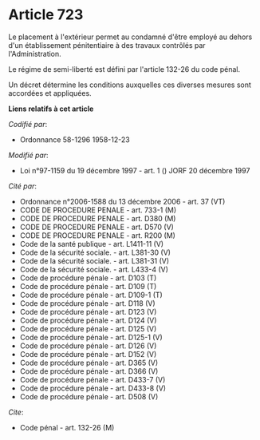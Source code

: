 # Article 723

Le placement à l'extérieur permet au condamné d'être employé au dehors d'un établissement pénitentiaire à des travaux
contrôlés par l'Administration.

Le régime de semi-liberté est défini par l'article 132-26 du code pénal.

Un décret détermine les conditions auxquelles ces diverses mesures sont accordées et appliquées.

**Liens relatifs à cet article**

_Codifié par_:

  - Ordonnance 58-1296 1958-12-23

_Modifié par_:

  - Loi n°97-1159 du 19 décembre 1997 - art. 1 () JORF 20 décembre 1997

_Cité par_:

  - Ordonnance n°2006-1588 du 13 décembre 2006 - art. 37 (VT)
  - CODE DE PROCEDURE PENALE - art. 733-1 (M)
  - CODE DE PROCEDURE PENALE - art. D380 (M)
  - CODE DE PROCEDURE PENALE - art. D570 (V)
  - CODE DE PROCEDURE PENALE - art. R200 (M)
  - Code de la santé publique - art. L1411-11 (V)
  - Code de la sécurité sociale. - art. L381-30 (V)
  - Code de la sécurité sociale. - art. L381-31 (V)
  - Code de la sécurité sociale. - art. L433-4 (V)
  - Code de procédure pénale - art. D103 (T)
  - Code de procédure pénale - art. D109 (T)
  - Code de procédure pénale - art. D109-1 (T)
  - Code de procédure pénale - art. D118 (V)
  - Code de procédure pénale - art. D123 (V)
  - Code de procédure pénale - art. D124 (V)
  - Code de procédure pénale - art. D125 (V)
  - Code de procédure pénale - art. D125-1 (V)
  - Code de procédure pénale - art. D126 (V)
  - Code de procédure pénale - art. D152 (V)
  - Code de procédure pénale - art. D365 (V)
  - Code de procédure pénale - art. D366 (V)
  - Code de procédure pénale - art. D433-7 (V)
  - Code de procédure pénale - art. D433-8 (V)
  - Code de procédure pénale - art. D508 (V)

_Cite_:

  - Code pénal - art. 132-26 (M)
